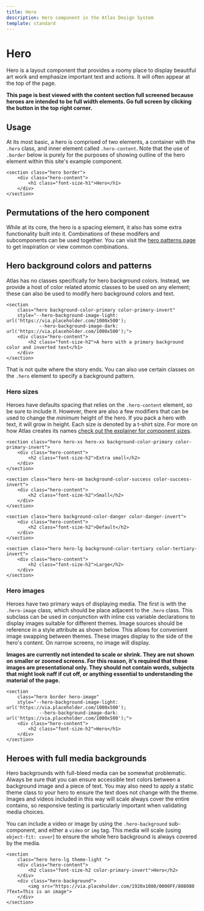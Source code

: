 ```yaml
---
title: Hero
description: Hero component in the Atlas Design System
template: standard
---
```


# Hero

Hero is a layout component that provides a roomy place to display beautiful art work and emphasize important text and actions. It will often appear at the top of the page.

**This page is best viewed with the content section full screened because heroes are intended to be full width elements. Go full screen by clicking the button in the top right corner.**

## Usage

At its most basic, a hero is comprised of two elements, a container with the `.hero` class, and inner element called `.hero-content`. Note that the use of `.border` below is purely for the purposes of showing outline of the hero element within this site's example component.

```html-no-indent
<section class="hero border">
	<div class="hero-content">
		<h1 class="font-size-h1">Hero</h1>
	</div>
</section>
```

## Permutations of the hero component

While at its core, the hero is a spacing element, it also has some extra functionality built into it. Combinations of these modifers and subcomponents can be used together. You can visit the [hero patterns page](../patterns/hero.md) to get inspiration or view common combinations.

## Hero background colors and patterns

Atlas has no classes specifically for hero background colors. Instead, we provide a host of color related atomic classes to be used on any element; these can also be used to modify hero background colors and text.

```html-no-indent
<section
    class="hero background-color-primary color-primary-invert"
	style="--hero-background-image-light: url('https://via.placeholder.com/1000x500');
			--hero-background-image-dark: url('https://via.placeholder.com/1000x500');">
	<div class="hero-content">
		<h2 class="font-size-h2">A hero with a primary background color and inverted text</h1>
	</div>
</section>
```

That is not quite where the story ends. You can also use certain classes on the `.hero` element to specify a background pattern.

### Hero sizes

Heroes have defaults spacing that relies on the `.hero-content` element, so be sure to include it. However, there are also a few modifiers that can be used to change the _minimum_ height of the hero. If you pack a hero with text, it will grow in height. Each size is denoted by a t-shirt size. For more on how Atlas creates its names [check out the explainer for component sizes](../components/overview.md).

```html-no-indent
<section class="hero hero-xs hero-xs background-color-primary color-primary-invert">
	<div class="hero-content">
		<h2 class="font-size-h2">Extra small</h2>
	</div>
</section>
```

```html-no-indent
<section class="hero hero-sm background-color-success color-success-invert">
	<div class="hero-content">
		<h2 class="font-size-h2">Small</h2>
	</div>
</section>
```

```html-no-indent
<section class="hero background-color-danger color-danger-invert">
	<div class="hero-content">
		<h2 class="font-size-h2">Default</h2>
	</div>
</section>
```

```html-no-indent
<section class="hero hero-lg background-color-tertiary color-tertiary-invert">
	<div class="hero-content">
		<h2 class="font-size-h2">Large</h2>
	</div>
</section>
```

### Hero images

Heroes have two primary ways of displaying media. The first is with the `.hero-image` class, which should be place adjacent to the `.hero` class. This subclass can be used in conjunction with inline css variable declarations to display images suitable for different themes. Image sources should be reference in a style attribute as shown below. This allows for convenient image swapping between themes. These images display to the side of the hero's content. On narrow screens, no image will display.

**Images are currently not intended to scale or shrink. They are not shown on smaller or zoomed screens. For this reason, it's required that these images are presentational only. They should not contain words, subjects that might look naff if cut off, or anything essential to understanding the material of the page.**

```html-no-indent
<section
    class="hero border hero-image"
	style="--hero-background-image-light: url('https://via.placeholder.com/1000x500');
			--hero-background-image-dark: url('https://via.placeholder.com/1000x500');">
	<div class="hero-content">
		<h2 class="font-size-h2">Hero</h1>
	</div>
</section>
```

## Heroes with full media backgrounds

Hero backgrounds with full-bleed media can be somewhat problematic. Always be sure that you can ensure accessible text colors between a background image and a piece of text. You may also need to apply a static theme class to your hero to ensure the text does not change with the theme. Images and videos included in this way will scale always cover the entire contains, so responsive testing is particularly important when validating media choices.

You can include a video or image by using the `.hero-background` sub-component, and either a `video` or `img` tag. This media will scale (using `object-fit: cover`) to ensure the whole hero background is always covered by the media.

```html-no-indent
<section
    class="hero hero-lg theme-light ">
	<div class="hero-content">
		<h2 class="font-size-h2 color-primary-invert">Hero</h2>
	</div>
    <div class="hero-background">
        <img src="https://via.placeholder.com/1920x1080/0000FF/808080 ?Text=This is an image">
    </div>
</section>
```
